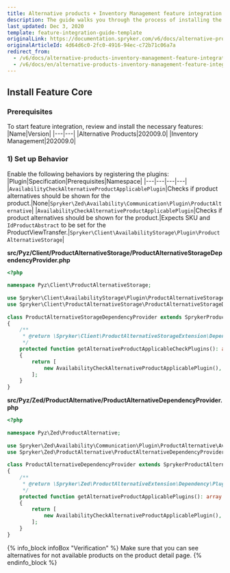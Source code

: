 ```yaml
---
title: Alternative products + Inventory Management feature integration
description: The guide walks you through the process of installing the Alternative products and Inventory features into the project.
last_updated: Dec 3, 2020
template: feature-integration-guide-template
originalLink: https://documentation.spryker.com/v6/docs/alternative-products-inventory-management-feature-integration
originalArticleId: 4d64d6c0-2fc0-4916-94ec-c72b71c06a7a
redirect_from:
  - /v6/docs/alternative-products-inventory-management-feature-integration
  - /v6/docs/en/alternative-products-inventory-management-feature-integration
---
```


## Install Feature Core
### Prerequisites
To start feature integration, review and install the necessary features:
|Name|Version|
|---|---|
|Alternative Products|202009.0|
|Inventory Management|202009.0|

### 1) Set up Behavior
Enable the following behaviors by registering the plugins:
|Plugin|Specification|Prerequisites|Namespace|
|---|---|---|---|
|`AvailabilityCheckAlternativeProductApplicablePlugin`|Checks if product alternatives should be shown for the product.|None|`Spryker\Zed\Availability\Communication\Plugin\ProductAlternative`|
|`AvailabilityCheckAlternativeProductApplicablePlugin`|Checks if product alternatives should be shown for the product.|Expects SKU and `IdProductAbstract` to be set for the ProductViewTransfer.|`Spryker\Client\AvailabilityStorage\Plugin\ProductAlternativeStorage`|

**src/Pyz/Client/ProductAlternativeStorage/ProductAlternativeStorageDependencyProvider.php**

```php
<?php
 
namespace Pyz\Client\ProductAlternativeStorage;
 
use Spryker\Client\AvailabilityStorage\Plugin\ProductAlternativeStorage\AvailabilityCheckAlternativeProductApplicablePlugin;
use Spryker\Client\ProductAlternativeStorage\ProductAlternativeStorageDependencyProvider as SprykerProductAlternativeStorageDependencyProvider;
 
class ProductAlternativeStorageDependencyProvider extends SprykerProductAlternativeStorageDependencyProvider
{
	/**
	 * @return \Spryker\Client\ProductAlternativeStorageExtension\Dependency\Plugin\AlternativeProductApplicablePluginInterface[]
	 */
	protected function getAlternativeProductApplicableCheckPlugins(): array
	{
		return [
			new AvailabilityCheckAlternativeProductApplicablePlugin(),
		];
	}
}
```

**src/Pyz/Zed/ProductAlternative/ProductAlternativeDependencyProvider.php**

```php
<?php
 
namespace Pyz\Zed\ProductAlternative;
 
use Spryker\Zed\Availability\Communication\Plugin\ProductAlternative\AvailabilityCheckAlternativeProductApplicablePlugin;
use Spryker\Zed\ProductAlternative\ProductAlternativeDependencyProvider as SprykerProductAlternativeDependencyProvider;
 
class ProductAlternativeDependencyProvider extends SprykerProductAlternativeDependencyProvider
{
	/**
	 * @return \Spryker\Zed\ProductAlternativeExtension\Dependency\Plugin\AlternativeProductApplicablePluginInterface[]
	 */
	protected function getAlternativeProductApplicablePlugins(): array
	{
		return [
			new AvailabilityCheckAlternativeProductApplicablePlugin(),
		];
	}
}
```

{% info_block infoBox "Verification" %}
Make sure that you can see alternatives for not available products on the product detail page.
{% endinfo_block %}
